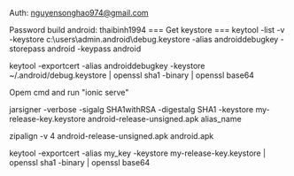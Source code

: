 Auth: nguyensonghao974@gmail.com

Password build android: thaibinh1994
=== Get keystore ===
keytool -list -v -keystore c:\users\admin\.android\debug.keystore -alias androiddebugkey -storepass android -keypass android

keytool -exportcert -alias androiddebugkey -keystore ~/.android/debug.keystore | openssl sha1 -binary | openssl base64

Opem cmd and run "ionic serve"

jarsigner -verbose -sigalg SHA1withRSA -digestalg SHA1 -keystore my-release-key.keystore android-release-unsigned.apk alias_name

zipalign -v 4 android-release-unsigned.apk android.apk

keytool -exportcert -alias my_key -keystore my-release-key.keystore | openssl sha1 -binary | openssl base64